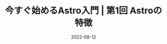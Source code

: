 ---
title: 今すぐ始めるAstro入門 | 第1回 Astroの特徴
at: CodeGrid
date: 2022-08-12
type: writing
draft: false
link: https://www.codegrid.net/articles/2022-astro-1/
---